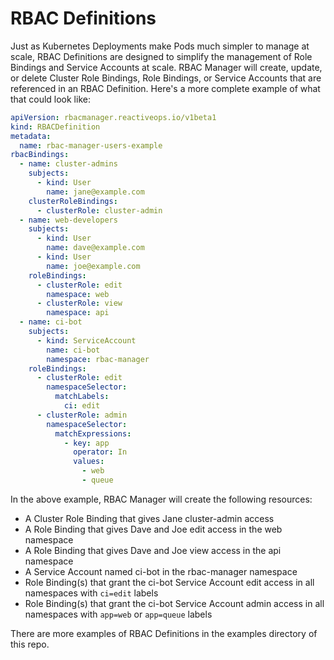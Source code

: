 # RBAC Definitions
Just as Kubernetes Deployments make Pods much simpler to manage at scale, RBAC Definitions are designed to simplify the management of Role Bindings and Service Accounts at scale. RBAC Manager will create, update, or delete Cluster Role Bindings, Role Bindings, or Service Accounts that are referenced in an RBAC Definition. Here's a more complete example of what that could look like:

```yaml
apiVersion: rbacmanager.reactiveops.io/v1beta1
kind: RBACDefinition
metadata:
  name: rbac-manager-users-example
rbacBindings:
  - name: cluster-admins
    subjects:
      - kind: User
        name: jane@example.com
    clusterRoleBindings:
      - clusterRole: cluster-admin
  - name: web-developers
    subjects:
      - kind: User
        name: dave@example.com
      - kind: User
        name: joe@example.com
    roleBindings:
      - clusterRole: edit
        namespace: web
      - clusterRole: view
        namespace: api
  - name: ci-bot
    subjects:
      - kind: ServiceAccount
        name: ci-bot
        namespace: rbac-manager
    roleBindings:
      - clusterRole: edit
        namespaceSelector:
          matchLabels:
            ci: edit
      - clusterRole: admin
        namespaceSelector:
          matchExpressions:
            - key: app
              operator: In
              values:
                - web
                - queue
```

In the above example, RBAC Manager will create the following resources:
- A Cluster Role Binding that gives Jane cluster-admin access
- A Role Binding that gives Dave and Joe edit access in the web namespace
- A Role Binding that gives Dave and Joe view access in the api namespace
- A Service Account named ci-bot in the rbac-manager namespace
- Role Binding(s) that grant the ci-bot Service Account edit access in all namespaces with `ci=edit` labels
- Role Binding(s) that grant the ci-bot Service Account admin access in all namespaces with `app=web` or `app=queue` labels

There are more examples of RBAC Definitions in the examples directory of this repo.
